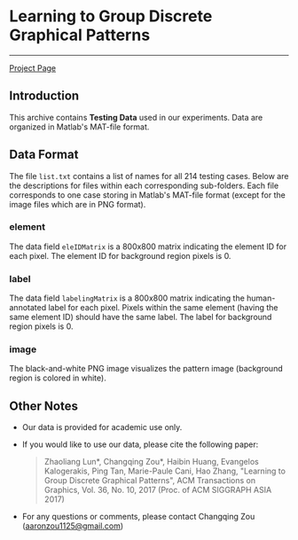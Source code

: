 # Learning to Group Discrete Graphical Patterns

----------

[Project Page](http://people.cs.umass.edu/~zlun/papers/PatternGrouping/)

## Introduction

This archive contains **Testing Data** used in our experiments. Data are organized in Matlab's MAT-file format.

## Data Format

The file `list.txt` contains a list of names for all 214 testing cases. Below are the descriptions for files within each corresponding sub-folders. Each file corresponds to one case storing in Matlab's MAT-file format (except for the image files which are in PNG format).

### element

The data field `eleIDMatrix` is a 800x800 matrix indicating the element ID for each pixel. The element ID for background region pixels is 0. 

### label

The data field `labelingMatrix` is a 800x800 matrix indicating the human-annotated label for each pixel. Pixels within the same element (having the same element ID) should have the same label. The label for background region pixels is 0.

### image

The black-and-white PNG image visualizes the pattern image (background region is colored in white).

## Other Notes

- Our data is provided for academic use only.
- If you would like to use our data, please cite the following paper:

	> Zhaoliang Lun*, Changqing Zou*, Haibin Huang, Evangelos Kalogerakis, Ping Tan, Marie-Paule Cani, Hao Zhang,
	"Learning to Group Discrete Graphical Patterns",
	ACM Transactions on Graphics, Vol. 36, No. 10, 2017 (Proc. of ACM SIGGRAPH ASIA 2017)


- For any questions or comments, please contact Changqing Zou ([aaronzou1125@gmail.com](mailto:aaronzou1125@gmail.com))